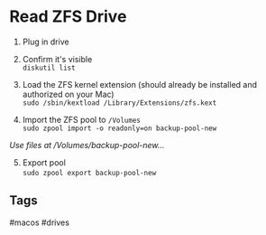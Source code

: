 # Read ZFS Drive

1. Plug in drive  

2. Confirm it's visible  
`diskutil list`

3. Load the ZFS kernel extension (should already be installed and authorized on your Mac)  
`sudo /sbin/kextload /Library/Extensions/zfs.kext`

4. Import the ZFS pool to `/Volumes`  
`sudo zpool import -o readonly=on backup-pool-new`  

*Use files at /Volumes/backup-pool-new...*  

5. Export pool  
`sudo zpool export backup-pool-new` 

## Tags
#macos #drives
